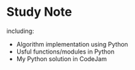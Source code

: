 # Study Note
including: 

- Algorithm implementation using Python
- Usful functions/modules in Python
- My Python solution in CodeJam
